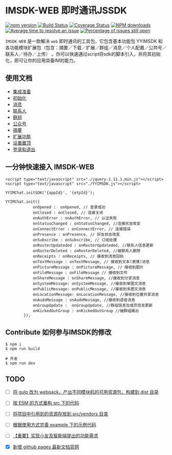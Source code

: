 
# IMSDK-WEB 即时通讯JSSDK


[![npm version](https://img.shields.io/npm/v/yyimsdk.svg)](https://www.npmjs.com/package/yyimsdk)
[![Build Status](https://img.shields.io/travis/iuap-design/YYIMSDK/master.svg)](https://travis-ci.org/iuap-design/YYIMSDK)
[![Coverage Status](https://coveralls.io/repos/github/iuap-design/YYIMSDK/badge.svg?branch=master)](https://coveralls.io/github/iuap-design/YYIMSDK?branch=master)
[![NPM downloads](http://img.shields.io/npm/dm/YYIMSDK.svg?style=flat)](https://npmjs.org/package/yyimsdk)
[![Average time to resolve an issue](http://isitmaintained.com/badge/resolution/iuap-design/YYIMSDK.svg)](http://isitmaintained.com/project/iuap-design/YYIMSDK "Average time to resolve an issue")
[![Percentage of issues still open](http://isitmaintained.com/badge/open/iuap-design/YYIMSDK.svg)](http://isitmaintained.com/project/iuap-design/YYIMSDK "Percentage of issues still open")

`IMSDK-WEB` 是一款解决 `web` 即时通讯的工具包，它包含基本功能包 YYIMSDK 和各功能模块扩展包（包含：摘要／下载／扩展／群组／消息／个人配置／公共号／联系人／待办／上传） 。你可以快速通过script将sdk的脚本引入，并将其初始化，即可让你的应用具备IM的能力。

## 使用文档

- [集成准备](https://iuap-design.github.io/YYIMSDK/index.html)
- [初始化](https://iuap-design.github.io/YYIMSDK/%E5%88%9D%E5%A7%8B%E5%8C%96.html)
- [消息](https://iuap-design.github.io/YYIMSDK/%E6%B6%88%E6%81%AF.html)
- [联系人](https://iuap-design.github.io/YYIMSDK/%E8%81%94%E7%B3%BB%E4%BA%BA.html)
- [群组](https://iuap-design.github.io/YYIMSDK/%E7%BE%A4%E7%BB%84.html)
- [公众号](https://iuap-design.github.io/YYIMSDK/%E5%85%AC%E4%BC%97%E5%8F%B7.html)
- [摘要](https://iuap-design.github.io/YYIMSDK/%E6%91%98%E8%A6%81.html)
- [扩展功能](https://iuap-design.github.io/YYIMSDK/%E5%85%B6%E4%BB%96.html)
- [设置置顶](https://iuap-design.github.io/YYIMSDK/profile.html)
- [登录和退出](https://iuap-design.github.io/YYIMSDK/%E7%99%BB%E9%99%86%E9%80%80%E5%87%BA.html)

## 一分钟快速接入 IMSDK-WEB

```
<script type="text/javascript" src="./jquery-1.11.1.min.js"></script>
<script type="text/javascript" src="./YYIMSDK.js"></script>
```

```
YYIMChat.initSDK('{appId}', '{etpId}'); 

YYIMChat.init({
            onOpened :  onOpened, // 登录成功
            onClosed : onClosed, // 连接关闭
            onAuthError : onAuthError, // 认证失败
            onStatusChanged : onStatusChanged, //连接状态改变
            onConnectError : onConnectError, // 连接错误
            onPresence : onPresence, // 好友状态改变
            onSubscribe : onSubscribe, // 订阅处理
            onRosterUpdateded : onRosterUpdateded, //联系人信息更新
            onRosterDeleted : onRosterDeleted, //被联系人删除
            onReceipts : onReceipts, // 接收到消息回执
            onTextMessage : onTextMessage, // 接收到文本(表情)消息
            onPictureMessage : onPictureMessage, // 接收到图片
            onFileMessage : onFileMessage // 接收到文件
            onShareMessage : onShareMessage, //接收到分享消息
            onSystemMessage: onSystemMessage, //接收到单图文消息
            onPublicMessage: onPublicMessage, //接收到多图文消息
            onLocationMessage: onLocationMessage, //接收到位置共享消息
            onAudoMessage : onAudoMessage, //接收到语音消息
            onGroupUpdate :  onGroupUpdate, //群组信息及成员信息更新
            onKickedOutGroup : onKickedOutGroup //被群组踢出
        });
```

## Contribute 如何参与IMSDK的修改

```
$ npm i
$ npm run build
```

```
# 开发
$ npm run dev
```

## TODO

- [ ] [将 gulp 改为 webpack，产出不同模块机的可用资源包，构建到 dist 目录]()
- [ ] [按 ESM 的方式重构 src 下的代码]()
- [ ] [将项目中引用到的资源存放到 src/vendors 目录]()
- [ ] [根据使用方式完善 example 下的示例代码]()
- [ ] [【重要】实现小友及智能端提出的功能需求]()
- [x] [新增 github pages 最新文档官网]()

